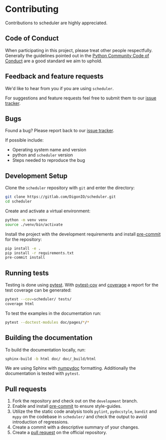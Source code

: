 # Contributing

Contributions to scheduler are highly appreciated.

## Code of Conduct

When participating in this project, please treat other people respectfully.
Generally the guidelines pointed out in the
[Python Community Code of Conduct](https://www.python.org/psf/conduct/)
are a good standard we aim to uphold.

## Feedback and feature requests

We'd like to hear from you if you are using `scheduler`.

For suggestions and feature requests feel free to submit them to our
[issue tracker](https://gitlab.com/DigonIO/scheduler/-/issues).

## Bugs

Found a bug? Please report back to our
[issue tracker](https://gitlab.com/DigonIO/scheduler/-/issues).

If possible include:

* Operating system name and version
* python and `scheduler` version
* Steps needed to reproduce the bug

## Development Setup

Clone the `scheduler` repository with `git` and enter the directory:

```bash
git clone https://gitlab.com/DigonIO/scheduler.git
cd scheduler
```

Create and activate a virtual environment:

```bash
python -m venv venv
source ./venv/bin/activate
```

Install the project with the development requirements and install
[pre-commit](https://pre-commit.com/) for the repository:

```bash
pip install -e .
pip install -r requirements.txt
pre-commit install
```

## Running tests

Testing is done using [pytest](https://pypi.org/project/pytest/). With
[pytest-cov](https://pypi.org/project/pytest-cov/) and
[coverage](https://pypi.org/project/coverage/) a report for the test coverage can be generated:

```bash
pytest --cov=scheduler/ tests/
coverage html
```

To test the examples in the documentation run:

```bash
pytest --doctest-modules doc/pages/*/*
```

## Building the documentation

To build the documentation locally, run:

```bash
sphinx-build -b html doc/ doc/_build/html
```

We are using Sphinx with [numpydoc](https://numpydoc.readthedocs.io/en/latest/format.html)
formatting. Additionally the documentation is tested with `pytest`.

## Pull requests

1. Fork the repository and check out on the `development` branch.
2. Enable and install [pre-commit](https://pre-commit.com/) to ensure style-guides.
3. Utilize the the static code analysis tools
   `pylint`, `pydocstyle`, `bandit` and `mypy` on the codebase in `scheduler/` and check the
   output to avoid introduction of regressions.
4. Create a commit with a descriptive summary of your changes.
5. Create a [pull request](https://gitlab.com/DigonIO/scheduler/-/merge_requests)
   on the official repository.
